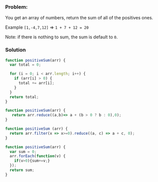 ### Problem:
<p>You get an array of numbers, return the sum of all of the positives ones.</p>
<p>Example <code>[1,-4,7,12]</code> =&gt; <code>1 + 7 + 12 = 20</code></p>
<p>Note: if there is nothing to sum, the sum is default to <code>0</code>.</p>

### Solution
```javascript
function positiveSum(arr) {
  var total = 0;

  for (i = 0; i < arr.length; i++) {
    if (arr[i] > 0) {
      total += arr[i];
    }
  }
  return total;
}
```

```javascript
function positiveSum(arr) {
   return arr.reduce((a,b)=> a + (b > 0 ? b : 0),0);
}
```

```javascript
function positiveSum (arr) {
  return arr.filter(x => x>=0).reduce((a, c) => a + c, 0);
}
```

```javascript
function positiveSum(arr) {
  var sum = 0;
  arr.forEach(function(v) {
    if(v>0){sum+=v;}
  });
  return sum;
}
```
